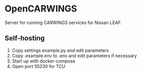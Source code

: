 # OpenCARWINGS

Server for running CARWINGS services for Nissan LEAF.

## Self-hosting

1. Copy settings.example.py and edit parameters
2. Copy .example.env to .env and edit parameters if necessary
3. Start up with docker-compose
4. Open port 55230 for TCU
